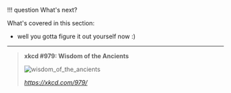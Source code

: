 !!! question
    What's next?

What's covered in this section:

- well you gotta figure it out yourself now :)

***

>**xkcd #979: Wisdom of the Ancients**
>
>![wisdom_of_the_ancients](https://imgs.xkcd.com/comics/wisdom_of_the_ancients.png "All long help threads should have a sticky globally-editable post at the top saying 'DEAR PEOPLE FROM THE FUTURE: Here's what we've figured out so far ...'")
>
>_<https://xkcd.com/979/>_